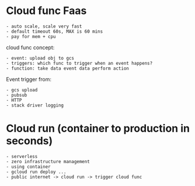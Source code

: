 # Cloud func Faas

    - auto scale, scale very fast
    - default timeout 60s, MAX is 60 mins
    - pay for mem + cpu

cloud func concept:

    - event: upload obj to gcs
    - triggers: which func to trigger when an event happens?
    - function: take data event data perform action

Event trigger from:

    - gcs upload
    - pubsub
    - HTTP
    - stack driver logging


# Cloud run (container to production in seconds)

    - serverless
    - zero infrastructure management
    - using container 
    - gcloud run deploy ...
    - public internet -> cloud run -> trigger cloud func
